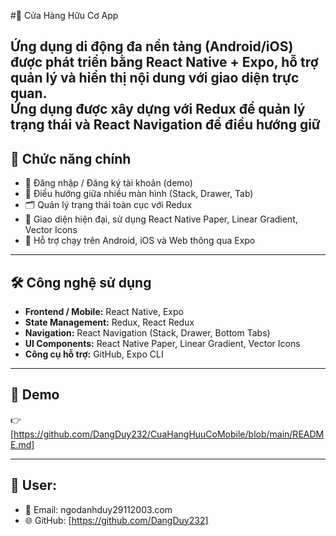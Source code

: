 #🥦 Cửa Hàng Hữu Cơ App

Ứng dụng di động đa nền tảng (Android/iOS) được phát triển bằng **React Native + Expo**, hỗ trợ quản lý và hiển thị nội dung với giao diện trực quan.  
Ứng dụng được xây dựng với **Redux** để quản lý trạng thái và **React Navigation** để điều hướng giữ
---

## 🚀 Chức năng chính
- 🔑 Đăng nhập / Đăng ký tài khoản (demo)  
- 📂 Điều hướng giữa nhiều màn hình (Stack, Drawer, Tab)  
- 🗂️ Quản lý trạng thái toàn cục với Redux  
- 🎨 Giao diện hiện đại, sử dụng React Native Paper, Linear Gradient, Vector Icons  
- 📱 Hỗ trợ chạy trên Android, iOS và Web thông qua Expo  

---

## 🛠️ Công nghệ sử dụng
- **Frontend / Mobile:** React Native, Expo  
- **State Management:** Redux, React Redux  
- **Navigation:** React Navigation (Stack, Drawer, Bottom Tabs)  
- **UI Components:** React Native Paper, Linear Gradient, Vector Icons  
- **Công cụ hỗ trợ:** GitHub, Expo CLI  

---

## 📸 Demo
👉 [https://github.com/DangDuy232/CuaHangHuuCoMobile/blob/main/README.md]

---

## 👤 User:
- 📧 Email: ngodanhduy29112003.com  
- 🌐 GitHub: [https://github.com/DangDuy232]
